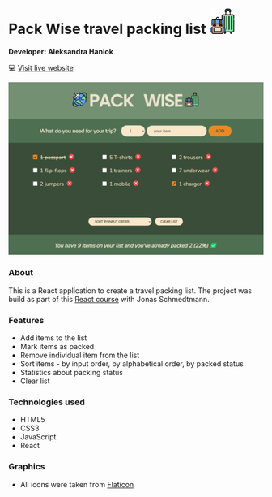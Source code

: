 # Pack Wise travel packing list <img src="src/icons/travel-luggage.png" style="width: 50px; height:50px;">

**Developer: Aleksandra Haniok**

💻 [Visit live website](https://pack-wise.netlify.app/)

![Mockup](packwise-mockup-image.png)

### About

This is a React application to create a travel packing list. The project was build as part of this [React course](https://www.udemy.com/course/the-ultimate-react-course/) with Jonas Schmedtmann.

### Features

- Add items to the list
- Mark items as packed
- Remove individual item from the list
- Sort items - by input order, by alphabetical order, by packed status
- Statistics about packing status
- Clear list

### Technologies used

- HTML5
- CSS3
- JavaScript
- React

### Graphics

- All icons were taken from [Flaticon](https://www.flaticon.com/)

